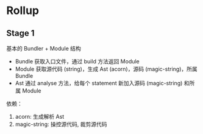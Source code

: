 # Rollup

## Stage 1

基本的 Bundler + Module 结构

- Bundle 获取入口文件，通过 build 方法返回 Module
- Module 获取源代码 (string)，生成 Ast (acorn)，源码 (magic-string)，所属 Bundle
- Ast 通过 analyse 方法，给每个 statement 新加入源码 (magic-string) 和所属 Module

依赖：

1. acorn: 生成解析 Ast
2. magic-string: 操控源代码, 裁剪源代码
